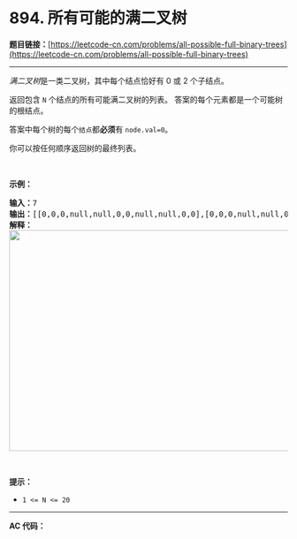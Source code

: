 # 894. 所有可能的满二叉树

**题目链接：**[https://leetcode-cn.com/problems/all-possible-full-binary-trees](https://leetcode-cn.com/problems/all-possible-full-binary-trees)

---

<div class="content__1Y2H">
 <div class="notranslate">
  <p><em>满二叉树</em>是一类二叉树，其中每个结点恰好有 0 或 2 个子结点。</p> 
  <p>返回包含 <code>N</code> 个结点的所有可能满二叉树的列表。 答案的每个元素都是一个可能树的根结点。</p> 
  <p>答案中每个树的每个<code>结点</code>都<strong>必须</strong>有 <code>node.val=0</code>。</p> 
  <p>你可以按任何顺序返回树的最终列表。</p> 
  <p>&nbsp;</p> 
  <p><strong>示例：</strong></p> 
  <pre class="language-text"><strong>输入：</strong>7
<strong>输出：</strong>[[0,0,0,null,null,0,0,null,null,0,0],[0,0,0,null,null,0,0,0,0],[0,0,0,0,0,0,0],[0,0,0,0,0,null,null,null,null,0,0],[0,0,0,0,0,null,null,0,0]]
<strong>解释：</strong>
<img style="height: 400px; width: 700px;" src="../aliyun-lc-upload/uploads/2018/08/24/fivetrees.png" alt="">
</pre> 
  <p>&nbsp;</p> 
  <p><strong>提示：</strong></p> 
  <ul> 
   <li><code>1 &lt;= N &lt;= 20</code></li> 
  </ul> 
 </div>
</div>

---

**AC 代码：**

```java

```